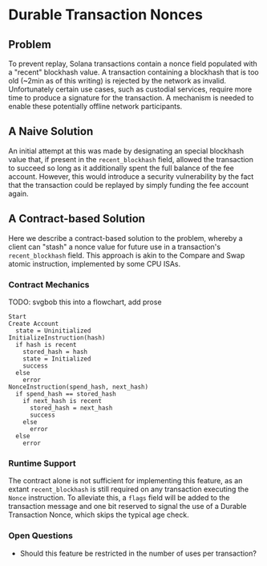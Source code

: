 # Durable Transaction Nonces

## Problem

To prevent replay, Solana transactions contain a nonce field populated with a
"recent" blockhash value. A transaction containing a blockhash that is too old
(~2min as of this writing) is rejected by the network as invalid. Unfortunately
certain use cases, such as custodial services, require more time to produce a
signature for the transaction. A mechanism is needed to enable these potentially
offline network participants.

## A Naive Solution

An initial attempt at this was made by designating an special blockhash value
that, if present in the `recent_blockhash` field, allowed the transaction to
succeed so long as it additionally spent the full balance of the fee account.
However, this would introduce a security vulnerability by the fact that the
transaction could be replayed by simply funding the fee account again.

## A Contract-based Solution

Here we describe a contract-based solution to the problem, whereby a client can
"stash" a nonce value for future use in a transaction's `recent_blockhash`
field. This approach is akin to the Compare and Swap atomic instruction,
implemented by some CPU ISAs.

### Contract Mechanics

TODO: svgbob this into a flowchart, add prose

```text
Start
Create Account
  state = Uninitialized
InitializeInstruction(hash)
  if hash is recent
    stored_hash = hash
    state = Initialized
    success
  else
    error
NonceInstruction(spend_hash, next_hash)
  if spend_hash == stored_hash
    if next_hash is recent
      stored_hash = next_hash
      success
    else
      error
  else
    error
```

### Runtime Support

The contract alone is not sufficient for implementing this feature, as an extant
`recent_blockhash` is still required on any transaction executing the `Nonce`
instruction. To alleviate this, a `flags` field will be added to the transaction
message and one bit reserved to signal the use of a Durable Transaction Nonce,
which skips the typical age check.

### Open Questions

* Should this feature be restricted in the number of uses per transaction?

